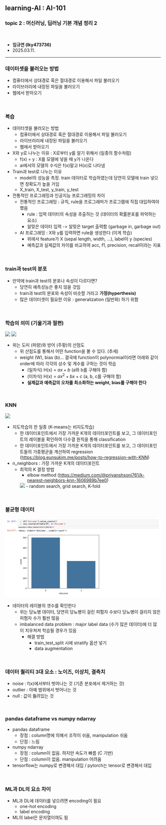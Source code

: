 ## learning-AI : AI-101
### topic 2 : 머신러닝, 딥러닝 기본 개념 정리 2 

<br>

- **임규연 (lky473736)**
- 2025.03.11. 

------

### 데이터셋을 불러오는 방법
- 컴퓨터에서 상대경로 혹은 절대경로 이용해서 파일 불러오기
- 라이브러리에 내장된 파일을 불러오기
- 웹에서 받아오기

<br>

### 복습

- 데이터셋을 불러오는 방법
    - 컴퓨터에서 상대경로 혹은 절대경로 이용해서 파일 불러오기
    - 라이브러리에 내장된 파일을 불러오기
    - 웹에서 받아오기
- X와 y로 나누는 이유 : X로부터 y를 알기 위해서 (일종의 함수처럼)
    - f(x) = y : X를 모델에 넣을 때 y가 나온다
    - ai에서의 모델의 수식은 f(x)말고 H(x)로 나타냄
- Train과 test로 나누는 이유
    - model의 성능을 측정. train 데이터로 학습하였는데 당연히 모델에 train 넣으면 정확도가 높을 거임
    - X_train, X_test, y_train, y_test
- 전통적인 프로그래밍과 인공지능 프로그래밍의 차이
    - 전통적인 프로그래밍 : 규칙, rule을 프로그래머가 프로그램에 직접 대입하여야 했음  
        - rule : 입력 데이터의 속성을 추출하는 것 (데이터의 확률분포를 파악하는 요소)
        - 알맞은 데이터 입력 -> 알맞은 target 출력함 (garbage in, garbage out)
    - AI 프로그래밍 : X와 y를 입력하면 rule을 생성한다 (이게 학습)
        - 위에서 feature가 X (sepal length, width, ...), label이 y (species)
        - 예측값과 실제값의 차이를 비교하여 acc, f1, precision, recall이라는 지표

<br>

### train과 test의 분포

- 만약에 train과 test의 분포나 속성이 다르다면?
    - 당연히 예측성능은 좋지 않을 것임
    - train과 test의 분포와 속성이 비슷할 거라고 **가정(hyperthesis)**
    - 많은 데이터셋이 필요한 이유 : generalization (일반화) 하기 위함

<br> 

### 학습의 의미 (기울기과 절편)

<img src = "https://miro.medium.com/v2/resize:fit:369/1*Ph5k6enitxYkBH-Cf0o5kQ.png">

<img src="https://img1.daumcdn.net/thumb/R1280x0/?scode=mtistory2&fname=https%3A%2F%2Fblog.kakaocdn.net%2Fdn%2FOoWt0%2FbtrhMSLXFbn%2FTmSJXVk1lVmENMEERlkBtK%2Fimg.png">

- 위는 도미 (파랑)와 방어 (주황)의 산점도
    - 위 산점도를 통해서 어떤 function을 볼 수 있다. (추세)
    - weight (W), bias (b)... 결국에 function이 polynormial이라면 아래와 같이 order에 따라 각각의 상수 및 계수를 구하는 것이 학습 
        - (일차식) H(x) = $ax + b$ (a와 b를 구해야 함)
        - (이차식) H(x) = $ax^2 + bx + c$ (a, b, c를 구해야 함)
        - **실제값과 예측값의 오차를 최소화하는 weight, bias를 구해야 한다**

<br>

### KNN

<img src="https://miro.medium.com/v2/resize:fit:591/1*kCqervQNQ5fGDfkFwrMzRQ.png">

- 지도학습의 한 일종 (K-means는 비지도학습)
    - 한 데이터포인트에서 가장 가까운 K개의 데이터포인트를 보고, 그 데이터포인트의 레이블을 확인하여 다수결 원칙을 통해 classification
    - 한 데이터포인트에서 가장 가까운 K개의 데이터포인트를 보고, 그 데이터포인트들의 가중평균을 계산하여 regression (https://blog.eunsukim.me/posts/how-to-regression-with-KNN)
- n_neighbors : 가장 가까운 K개의 데이터포인트
    - 최적의 K 결정 방법
        - elbow method (https://medium.com/@priyanshsoni761/k-nearest-neighbors-knn-1606989b7ee0)
        <img src="https://miro.medium.com/v2/resize:fit:980/1*uQpB2KYjcDaBBYoVZJ14Sw.png">
        - random search, grid search, K-fold

<br>

### 불균형 데이터

<img src="./countplot.png">

- 데이터의 레이블의 갯수를 확인한다
    - 위는 당뇨병 데이터, 당연히 당뇨병이 걸린 피험자 수보다 당뇨병이 걸리지 않은 피험자 수가 훨씬 많음
    - imbalanced data problem : major label data (수가 많은 데이터)에 더 많이 치우쳐져 학습될 경우가 있음
        - 해결 방법
            - train_test_split 시에 stratify 옵션 넣기
            - data augmentation

<br>

### **데이터 퀄리티 3대 요소 : 노이즈, 이상치, 결측치**
- noise : f(x)에서부터 벗어나는 것 (기존 분포에서 제거하는 것)
- outlier : 아예 범위에서 벗어나는 것
- null : 값이 뚫려있는 것

<br>

### pandas dataframe vs numpy ndarray
- pandas dataframe
    - 장점 : column명에 의해서 조작이 쉬움, manipulation 쉬움
    - 단점 : 느림
- numpy ndarray
    - 장점 : column이 없음. 하지만 속도가 빠름 (C 기반)
    - 단점 : column이 없음. manipulation 어려움
- tensorflow는 numpy로 변경해서 대입 / pytorch는 tensor로 변경해서 대입

<br>

### ML과 DL의 요소 차이

- ML과 DL에 데이터를 넣으려면 encoding이 필요 
    - one-hot encoding
    - label encoding
- ML의 label은 문자열이여도 됨

